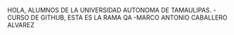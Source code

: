 HOLA, ALUMNOS DE LA UNIVERSIDAD AUTONOMA DE TAMAULIPAS.
-CURSO DE GITHUB, ESTA ES LA RAMA QA
-MARCO ANTONIO CABALLERO ALVAREZ
